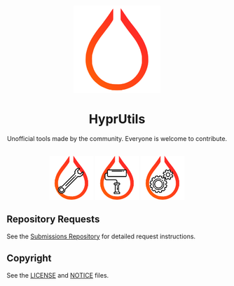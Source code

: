 <div align='center'>

<a href="https://hyprutils.github.io" target="_blank"><img src='../hyprutils_transparent.png' width='200' height='200'></a>

# HyprUtils
Unofficial tools made by the community. Everyone is welcome to contribute.

<br>
<a href='https://github.com/hyprutils/hyprgui'><img src='https://raw.githubusercontent.com/hyprutils/hyprgui/refs/heads/main/hyprgui.png' width='100' height='100' alt='HyprGUI'></a>
<a href='https://github.com/hyprutils/hyprwall'><img src='https://raw.githubusercontent.com/hyprutils/hyprwall/refs/heads/main/hyprwall.png' width='100' height='100' alt='Hyprwall'></a>
<a href='https://github.com/hyprutils/hyprlauncher'><img src='https://raw.githubusercontent.com/hyprutils/hyprlauncher/refs/heads/main/hyprlauncher.png' width='100' height='100' alt='Hyprlauncher'></a>

</div>

## Repository Requests
See the [Submissions Repository](https://github.com/hyprutils/submissions) for detailed request instructions.

## Copyright
See the [LICENSE](https://github.com/hyprutils/.github/blob/main/LICENSE) and [NOTICE](https://github.com/hyprutils/.github/blob/main/NOTICE) files.
